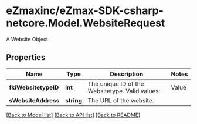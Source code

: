 # eZmaxinc/eZmax-SDK-csharp-netcore.Model.WebsiteRequest
A Website Object

## Properties

Name | Type | Description | Notes
------------ | ------------- | ------------- | -------------
**fkiWebsitetypeID** | **int** | The unique ID of the Websitetype.  Valid values:  |Value|Description| |-|-| |1|Website| |2|Twitter| |3|Facebook| |4|Survey| | 
**sWebsiteAddress** | **string** | The URL of the website. | 

[[Back to Model list]](../README.md#documentation-for-models) [[Back to API list]](../README.md#documentation-for-api-endpoints) [[Back to README]](../README.md)

